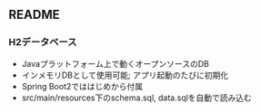 ## README

### H2データベース
- Javaプラットフォーム上で動くオープンソースのDB
- インメモリDBとして使用可能; アプリ起動のたびに初期化
- Spring Boot2でははじめから付属
- src/main/resources下のschema.sql, data.sqlを自動で読み込む